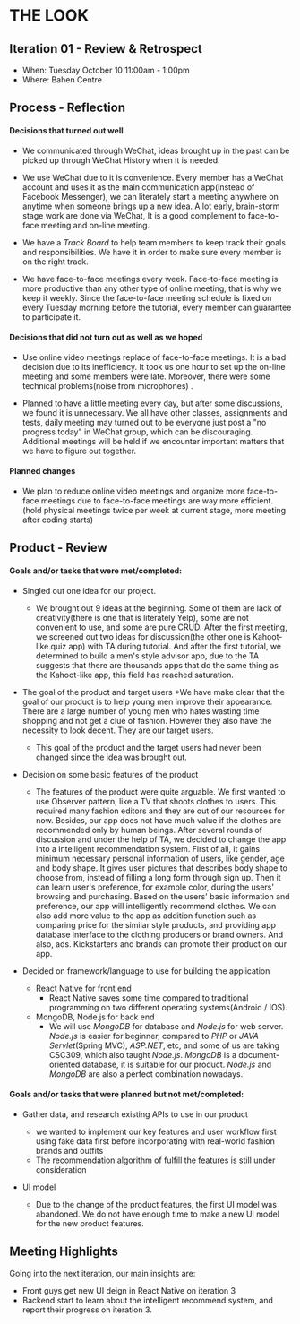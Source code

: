 # THE LOOK

## Iteration 01 - Review & Retrospect

 * When: Tuesday October 10 11:00am - 1:00pm
 * Where: Bahen Centre

## Process - Reflection


#### Decisions that turned out well

* We communicated through WeChat, ideas brought up in the past can be picked up through WeChat History when it is needed. 

* We use WeChat due to it is convenience. Every member has a WeChat account and uses it as the main communication app(instead of Facebook Messenger), we can literately start a meeting anywhere on anytime when someone brings up a new idea. A lot early, brain-storm stage work are done via WeChat, It is a good complement to face-to-face meeting and on-line meeting.

* We have a _Track Board_ to help team members to keep track their goals and responsibilities. We have it in order to make sure every member is on the right track.

* We have face-to-face meetings every week. Face-to-face meeting is more productive than any other type of online meeting, that is why we keep it weekly. Since the face-to-face meeting schedule is fixed on every Tuesday morning before the tutorial, every member can guarantee to participate it. 

#### Decisions that did not turn out as well as we hoped

* Use online video meetings replace of face-to-face meetings. It is a bad decision due to its inefficiency. It took us one hour to set up the on-line meeting and some members were late. Moreover, there were some technical problems(noise from microphones) .

* Planned to have a little meeting every day, but after some discussions, we found it is unnecessary. We all have other classes, assignments and tests, daily meeting may turned out to be everyone just post a "no progress today" in WeChat group, which can be discouraging. Additional meetings will be held if we encounter important matters that we have to figure out together.

#### Planned changes

* We plan to reduce online video meetings and organize more face-to-face meetings due to face-to-face meetings are way more efficient. (hold physical meetings twice per week at current stage, more meeting after coding starts)

## Product - Review

#### Goals and/or tasks that were met/completed:

* Singled out one idea for our project. 
  * We brought out 9 ideas at the beginning. Some of them are lack of creativity(there is one that is literately Yelp), some are not convenient to use, and some are pure CRUD. After the first meeting, we screened out two ideas for discussion(the other one is Kahoot-like quiz app) with TA during tutorial. And after the first tutorial, we determined to build a men's style advisor app, due to the TA suggests that there are thousands apps that do the same thing as the Kahoot-like app, this field has reached saturation. 
  
* The goal of the product and target users
    *We have make clear that the goal of our product is to help young men improve their appearance. There are a large number of young men who hates wasting time shopping and not get a clue of fashion. However they also have the necessity to look decent. They are our target users.
   * This goal of the product and the target users had never been changed since the idea was brought out.
    
* Decision on some basic features of the product 
   * The features of the product were quite arguable. We first wanted to use Observer pattern, like a TV that shoots clothes to users. This required many fashion editors and they are out of our resources for now. Besides, our app does not have much value if the clothes are recommended only by human beings. After several rounds of discussion and under the help of TA, we decided to change the app into a intelligent recommendation system. First of all, it gains minimum necessary personal information of users, like gender, age and body shape. It gives user pictures that describes body shape to choose from, instead of filling a long form through sign up. Then it can learn user's preference, for example color, during the users' browsing and purchasing. Based on the users' basic information and preference, our app will intelligently recommend clothes. We can also add more value to the app as addition function such as comparing price for the similar style products, and providing app database interface to the clothing producers or brand owners. And also, ads. Kickstarters and brands can promote their product on our app.  

* Decided on framework/language to use for building the application
  * React Native for front end
    - React Native saves some time compared to traditional programming on two different operating systems(Android / IOS).
  * MongoDB, Node.js for back end
    - We will use _MongoDB_ for database and _Node.js_ for web server. _Node.js_ is easier for beginner, compared to _PHP_ or _JAVA Servlet_(Spring MVC), _ASP.NET_, etc, and some of us are taking CSC309, which also taught _Node.js_. _MongoDB_ is a document-oriented database, it is suitable for our product. _Node.js_ and _MongoDB_ are also a perfect combination nowadays.

#### Goals and/or tasks that were planned but not met/completed:

* Gather data, and research existing APIs to use in our product
  * we wanted to implement our key features and user workflow first using fake data first before incorporating with real-world fashion brands and outfits
  * The recommendation algorithm of fulfill the features is still under consideration
  
* UI model
  * Due to the change of the product features, the first UI model was abandoned. We do not have enough time to make a new UI model for the new product features.

## Meeting Highlights

Going into the next iteration, our main insights are:
* Front guys get new UI deign in React Native on iteration 3
* Backend start to learn about the intelligent recommend system, and report their progress on iteration 3. 
